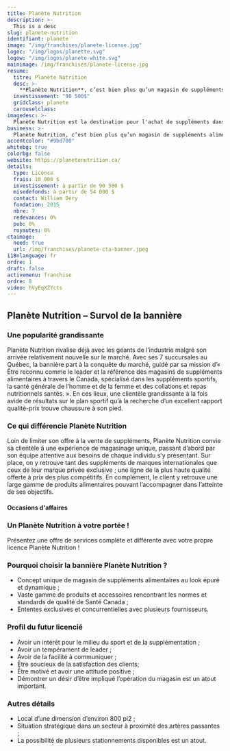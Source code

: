```yaml
---
title: Planète Nutrition
description: >-
  This is a desc
slug: planete-nutrition
identifiant: planete
image: "/img/franchises/planete-license.jpg"
logoc: "/img/logos/planette.svg"
logow: "/img/logos/planete-white.svg"
mainimage: /img/franchises/planete-license.jpg
resume:
  titre: Planète Nutrition
  desc: >-
    **Planète Nutrition**, c’est bien plus qu’un magasin de suppléments alimentaires. Avec ses prix compétitifs, sa marque privée de renom, son Épicerie Athlétique et son service à la clientèle hors pair, Planète Nutrition est en voie de devenir la plus grande chaîne de suppléments alimentaires jumelée à une épicerie athlétique du Québec et bientôt du Canada.  
  investissement: "90 500$"
  gridclass: planete
  carouselclass: 
imagedesc: >-
  Planète Nutrition est la destination pour l'achat de suppléments dans un environnement sans jugement ! La bannière compte 7 succursales à ce jour.
business: >-
  Planète Nutrition, c’est bien plus qu’un magasin de suppléments alimentaires. Avec ses prix compétitifs, sa marque privée de renom, son Épicerie Athlétique et son service à la clientèle hors pair, Planète Nutrition est en voie de devenir la plus grande chaîne de suppléments alimentaires jumelée à une épicerie athlétique du Québec et bientôt du Canada.  
accentcolor: "#9bd700"
whitebg: true
colorbg: false
website: https://planetenutrition.ca/
details:
  type: Licence
  frais: 10 000 $
  investissement: à partir de 90 500 $ 
  misedefonds: à partir de 54 000 $
  contact: William Déry
  fondation: 2015
  nbre: 7
  redevances: 0%
  pub: 0%
  royautes: 0%
ctaimage: 
  need: true
  url: /img/franchises/planete-cta-banner.jpeg
i18nlanguage: fr
ordre: 1
draft: false
activemenu: franchise
ordre: 8
video: hVyEqXZYcts
---
```

## Planète Nutrition – Survol de la bannière

### Une popularité grandissante

Planète Nutrition rivalise déjà avec les géants de l’industrie malgré son arrivée relativement nouvelle sur le marché. Avec ses 7 succursales au Québec, la bannière part à la conquête du marché, guidé par sa mission d’« Être reconnu comme le leader et la référence des magasins de suppléments alimentaires à travers le Canada, spécialisé dans les suppléments sportifs, la santé générale de l’homme et de la femme et des collations et repas nutritionnels santés. ». En ces lieux, une clientèle grandissante à la fois avide de résultats sur le plan sportif qu’à la recherche d’un excellent rapport qualité-prix trouve chaussure à son pied. 

### Ce qui différencie Planète Nutrition

Loin de limiter son offre à la vente de suppléments, Planète Nutrition convie sa clientèle à une expérience de magasinage unique, passant d’abord par son équipe attentive aux besoins de chaque individu s’y présentant. Sur place, on y retrouve tant des suppléments de marques internationales que ceux de leur marque privée exclusive ; une ligne de la plus haute qualité offerte à prix des plus compétitifs. En complément, le client y retrouve une large gamme de produits alimentaires pouvant l’accompagner dans l’atteinte de ses objectifs. 

#### Occasions d'affaires

### Un Planète Nutrition à votre portée !

Présentez une offre de services complète et différente avec votre propre licence Planète Nutrition !

### Pourquoi choisir la bannière Planète Nutrition ?

- Concept unique de magasin de suppléments alimentaires au look épuré et dynamique ;
- Vaste gamme de produits et accessoires rencontrant les normes et standards de qualité de Santé Canada ;
- Ententes exclusives et concurrentielles avec plusieurs fournisseurs.

### Profil du futur licencié

- Avoir un intérêt pour le milieu du sport et de la supplémentation ;
- Avoir un tempérament de leader ;
- Avoir de la facilité à communiquer ;
- Être soucieux de la satisfaction des clients;
- Être motivé et avoir une attitude positive ;
- Démontrer un désir d’être impliqué l’opération du magasin est un atout important.

### Autres détails 

- Local d’une dimension d’environ 800 pi2 ;
- Situation stratégique dans un secteur à proximité des artères passantes ;
- La possibilité de plusieurs stationnements disponibles est un atout. 



